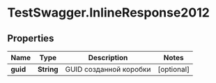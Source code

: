# TestSwagger.InlineResponse2012

## Properties

Name | Type | Description | Notes
------------ | ------------- | ------------- | -------------
**guid** | **String** | GUID созданной коробки | [optional] 


